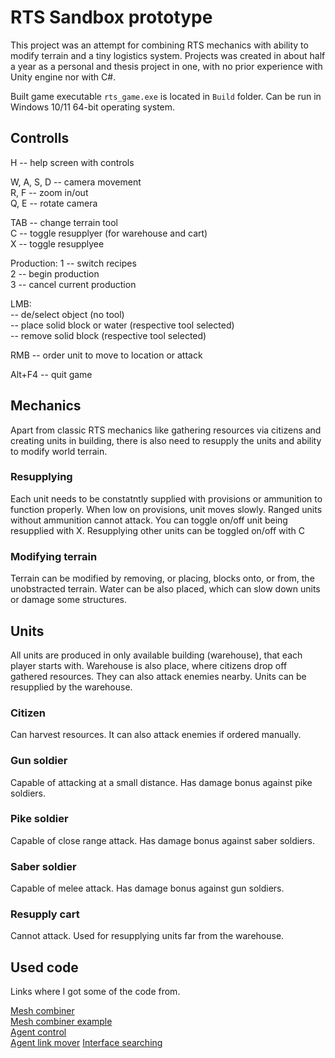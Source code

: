 # RTS Sandbox prototype
This project was an attempt for combining RTS mechanics with ability to modify terrain and a tiny logistics system. Projects was created in about half a year as a personal and thesis project in one, with no prior experience with Unity engine nor with C#.

Built game executable `rts_game.exe` is located in `Build` folder. Can be run in Windows 10/11 64-bit operating system.


## Controlls

H -- help screen with controls

W, A, S, D -- camera movement\
R, F -- zoom in/out\
Q, E -- rotate camera

TAB -- change terrain tool\
C -- toggle resupplyer (for warehouse and cart)\
X -- toggle resupplyee

Production:
1 -- switch recipes\
2 -- begin production\
3 -- cancel current production

LMB:\
-- de/select object (no tool)\
-- place solid block or water (respective tool selected)\
-- remove solid block (respective tool selected)

RMB -- order unit to move to location or attack

Alt+F4 -- quit game

## Mechanics

Apart from classic RTS mechanics like gathering resources via citizens and creating units in building, there is also need to resupply the units and ability to modify world terrain.

### Resupplying
Each unit needs to be constatntly supplied with provisions or ammunition to function properly. When low on provisions, unit moves slowly. Ranged units without ammunition cannot attack.
You can toggle on/off unit being resupplied with X.
Resupplying other units can be toggled on/off with C

### Modifying terrain
Terrain can be modified by removing, or placing, blocks onto, or from, the unobstracted terrain. Water can be also placed, which can slow down units or damage some structures.


## Units
All units are produced in only available building (warehouse), that each player starts with. Warehouse is also place, where citizens drop off gathered resources. They can also attack enemies nearby. Units can be resupplied by the warehouse.

### Citizen
Can harvest resources. It can also attack enemies if ordered manually.

### Gun soldier
Capable of attacking at a small distance. Has damage bonus against pike soldiers.

### Pike soldier
Capable of close range attack. Has damage bonus against saber soldiers.

### Saber soldier
Capable of melee attack. Has damage bonus against gun soldiers.

### Resupply cart
Cannot attack. Used for resupplying units far from the warehouse.


## Used code
Links where I got some of the code from. 

[Mesh combiner](https://github.com/pharan/Unity-MeshSaver/blob/master/MeshSaver/Editor/MeshSaverEditor.cs)\
[Mesh combiner example](https://gist.github.com/yigiteren/551f693e62b5f39baaba7536fa2c4680)\
[Agent control](https://answers.unity.com/questions/1650130/change-agenttype-at-runtime.html)\
[Agent link mover](https://github.com/Unity-Technologies/NavMeshComponents/blob/master/Assets/Examples/Scripts/AgentLinkMover.cs)
[Interface searching](https://forum.unity.com/threads/how-to-get-all-components-on-an-object-that-implement-an-interface.101028/)

